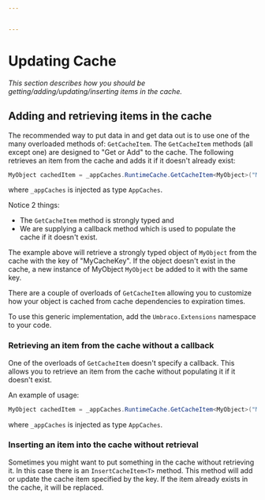 ```yaml
---


---
```


# Updating Cache

_This section describes how you should be getting/adding/updating/inserting items in the cache._

## Adding and retrieving items in the cache

The recommended way to put data in and get data out is to use one of the many overloaded methods of: `GetCacheItem`. The `GetCacheItem` methods (all except one) are designed to "Get or Add" to the cache. The following retrieves an item from the cache and adds it if it doesn't already exist:

```csharp
MyObject cachedItem = _appCaches.RuntimeCache.GetCacheItem<MyObject>("MyCacheKey", () => new MyObject());
```

where `_appCaches` is injected as type `AppCaches`.

Notice 2 things:

* The `GetCacheItem` method is strongly typed and
* We are supplying a callback method which is used to populate the cache if it doesn't exist.

The example above will retrieve a strongly typed object of `MyObject` from the cache with the key of "MyCacheKey". If the object doesn't exist in the cache, a new instance of MyObject `MyObject` be added to it with the same key.

There are a couple of overloads of `GetCacheItem` allowing you to customize how your object is cached from cache dependencies to expiration times.

To use this generic implementation, add the `Umbraco.Extensions` namespace to your code.

### Retrieving an item from the cache without a callback

One of the overloads of `GetCacheItem` doesn't specify a callback. This allows you to retrieve an item from the cache without populating it if it doesn't exist.

An example of usage:

```csharp
MyObject cachedItem = _appCaches.RuntimeCache.GetCacheItem<MyObject>("MyCacheKey");
```
where `_appCaches` is injected as type `AppCaches`.

### Inserting an item into the cache without retrieval

Sometimes you might want to put something in the cache without retrieving it.
In this case there is an `InsertCacheItem<T>` method.
This method will add or update the cache item specified by the key. If the item already exists in the cache, it will be replaced.

